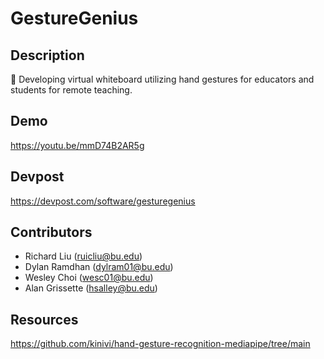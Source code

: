 # GestureGenius

## Description
👋 Developing virtual whiteboard utilizing hand gestures for educators and students for remote teaching.

## Demo
https://youtu.be/mmD74B2AR5g

## Devpost
https://devpost.com/software/gesturegenius

## Contributors
- Richard Liu (ruicliu@bu.edu)
- Dylan Ramdhan (dylram01@bu.edu)
- Wesley Choi (wesc01@bu.edu)
- Alan Grissette (hsalley@bu.edu)

## Resources
https://github.com/kinivi/hand-gesture-recognition-mediapipe/tree/main
